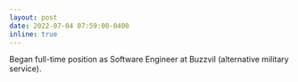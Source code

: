 ```yaml
---
layout: post
date: 2022-07-04 07:59:00-0400
inline: true
---
```


Began full-time position as Software Engineer at Buzzvil (alternative military service).
